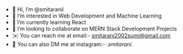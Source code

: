 - 👋 Hi, I’m @smitaranii
- 👀 I’m interested in Web Development and Machine Learning
- 🌱 I’m currently learning React
- 💞️ I’m looking to collaborate on MERN Stack Development Projects
- ✉️ You can reach me at email:- smitarani2002sumi@gmail.com
- 💁 You can also DM me at instagram:-    _.smitarani._ 


